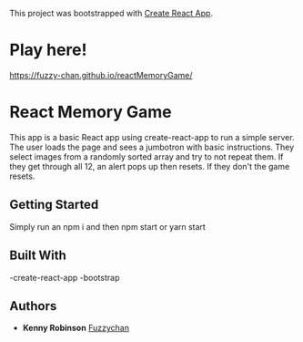 This project was bootstrapped with [Create React App](https://github.com/facebookincubator/create-react-app).

# Play here!

 https://fuzzy-chan.github.io/reactMemoryGame/

# React Memory Game

This app is a basic React app using create-react-app to run a simple server. The user loads the page and sees a jumbotron with basic instructions. They select images from a randomly sorted array and try to not repeat them. If they get through all 12, an alert pops up then resets. If they don't the game resets.
## Getting Started

Simply run an npm i and then npm start or yarn start



## Built With

-create-react-app
-bootstrap

## Authors

* **Kenny Robinson**  [Fuzzychan](https://github.com/fuzzy-chan)





